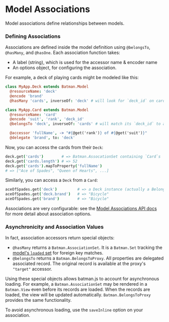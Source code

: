 # Model Associations

Model associations define relationships between models.

### Defining Associations

Associations are defined inside the model definition using `@belongsTo`, `@hasMany`, and `@hasOne`. Each association function takes:

- A label (string), which is used for the accessor name & encoder name
- An options object, for configuring the association.

For example, a deck of playing cards might be modeled like this:

```coffeescript
class MyApp.Deck extends Batman.Model
  @resourceName: 'deck'
  @encode 'brand'
  @hasMany 'cards', inverseOf: 'deck' # will look for `deck_id` on cards

class MyApp.Card extends Batman.Model
  @resourceName: 'card'
  @encode 'suit', 'rank', 'deck_id'
  @belongsTo 'deck', inverseOf: 'cards' # will match its `deck_id` to a deck's `id`

  @accessor 'fullName', -> "#{@get('rank')} of #{@get('suit')}"
  @delegate 'brand', to: 'deck'
```

Now, you can access the cards from their `Deck`:

```coffeescript
deck.get('cards')        # => Batman.AssocationSet containing `Card`s
deck.get('cards.length') # => 52
deck.get('cards').mapToProperty('fullName')
# => ["Ace of Spades", "Queen of Hearts", ...]
```

Similarly, you can access a `Deck` from a `Card`:

```coffeescript
aceOfSpades.get('deck')         # => a Deck instance (actually a BelongsToProxy)
aceOfSpades.get('deck.brand')   # => "Bicycle"
aceOfSpades.get('brand')        # => "Bicycle"
```

Associations are very configurable: see the [Model Associations API docs](/docs/api/batman.model_associations.html) for more detail about association options.

### Asynchronicity and Association Values

In fact, association accessors return special objects:

- `@hasMany` returns a `Batman.AssociationSet`. It is a `Batman.Set` tracking the [model's `loaded` set](/docs/api/batman.model.html#class_function_loaded) for foreign key matches.
- `@belongsTo` returns a `Batman.BelongsToProxy`. All properties are delegated associated record. The original record is available at the proxy's `"target"` accessor.

Using these special objects allows batman.js to account for asynchronous loading. For example, a `Batman.AssociationSet` may be rendered in a `Batman.View` even before its records are loaded. When the records are loaded, the view will be updated automatically. `Batman.BelongsToProxy` provides the same functionality.

To avoid asynchronous loading, use the `saveInline` option on your association.
